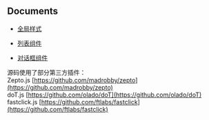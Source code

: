 ## Documents

- [全局样式](global.md)

- [列表组件](list.md)

- [对话框组件](dialog.md)

源码使用了部分第三方插件：<br/>
Zepto.js [https://github.com/madrobby/zepto](https://github.com/madrobby/zepto)<br/>
doT.js [https://github.com/olado/doT](https://github.com/olado/doT)<br/>
fastclick.js [https://github.com/ftlabs/fastclick](https://github.com/ftlabs/fastclick)
